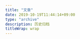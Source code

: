 ```yaml
---
title: "文章"
date: 2019-10-19T11:44:14+09:00
type: "archive"
description: 历史归档
titleWrap: wrap
---
```


